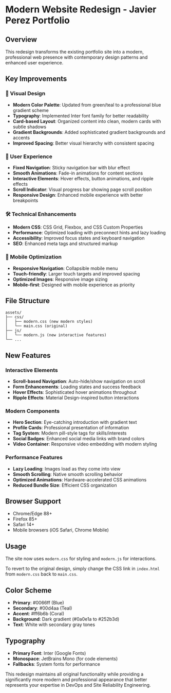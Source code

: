 # Modern Website Redesign - Javier Perez Portfolio

## Overview
This redesign transforms the existing portfolio site into a modern, professional web presence with contemporary design patterns and enhanced user experience.

## Key Improvements

### 🎨 Visual Design
- **Modern Color Palette**: Updated from green/teal to a professional blue gradient scheme
- **Typography**: Implemented Inter font family for better readability
- **Card-based Layout**: Organized content into clean, modern cards with subtle shadows
- **Gradient Backgrounds**: Added sophisticated gradient backgrounds and accents
- **Improved Spacing**: Better visual hierarchy with consistent spacing

### 🚀 User Experience
- **Fixed Navigation**: Sticky navigation bar with blur effect
- **Smooth Animations**: Fade-in animations for content sections
- **Interactive Elements**: Hover effects, button animations, and ripple effects
- **Scroll Indicator**: Visual progress bar showing page scroll position
- **Responsive Design**: Enhanced mobile experience with better breakpoints

### 🛠 Technical Enhancements
- **Modern CSS**: CSS Grid, Flexbox, and CSS Custom Properties
- **Performance**: Optimized loading with preconnect hints and lazy loading
- **Accessibility**: Improved focus states and keyboard navigation
- **SEO**: Enhanced meta tags and structured markup

### 📱 Mobile Optimization
- **Responsive Navigation**: Collapsible mobile menu
- **Touch-friendly**: Larger touch targets and improved spacing
- **Optimized Images**: Responsive image sizing
- **Mobile-first**: Designed with mobile experience as priority

## File Structure
```
assets/
├── css/
│   ├── modern.css (new modern styles)
│   └── main.css (original)
├── js/
│   └── modern.js (new interactive features)
└── ...
```

## New Features

### Interactive Elements
- **Scroll-based Navigation**: Auto-hide/show navigation on scroll
- **Form Enhancements**: Loading states and success feedback
- **Hover Effects**: Sophisticated hover animations throughout
- **Ripple Effects**: Material Design-inspired button interactions

### Modern Components
- **Hero Section**: Eye-catching introduction with gradient text
- **Profile Cards**: Professional presentation of information
- **Tag System**: Modern pill-style tags for skills/interests
- **Social Badges**: Enhanced social media links with brand colors
- **Video Container**: Responsive video embedding with modern styling

### Performance Features
- **Lazy Loading**: Images load as they come into view
- **Smooth Scrolling**: Native smooth scrolling behavior
- **Optimized Animations**: Hardware-accelerated CSS animations
- **Reduced Bundle Size**: Efficient CSS organization

## Browser Support
- Chrome/Edge 88+
- Firefox 85+
- Safari 14+
- Mobile browsers (iOS Safari, Chrome Mobile)

## Usage
The site now uses `modern.css` for styling and `modern.js` for interactions.

To revert to the original design, simply change the CSS link in `index.html` from `modern.css` back to `main.css`.

## Color Scheme
- **Primary**: #0066ff (Blue)
- **Secondary**: #00d4aa (Teal)
- **Accent**: #ff6b6b (Coral)
- **Background**: Dark gradient (#0a0e1a to #252b3d)
- **Text**: White with secondary gray tones

## Typography
- **Primary Font**: Inter (Google Fonts)
- **Monospace**: JetBrains Mono (for code elements)
- **Fallbacks**: System fonts for performance

This redesign maintains all original functionality while providing a significantly more modern and professional appearance that better represents your expertise in DevOps and Site Reliability Engineering.
